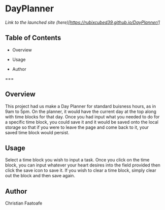 # DayPlanner

_Link to the launched site (here)[https://rubixcubed39.github.io/DayPlanner/]_

## Table of Contents

* Overview

* Usage

* Author

===

## Overview

This project had us make a Day Planner for standard buisness hours, as in 9am to 5pm. On the planner, it would have the current day at the top along with time blocks for that day. Once you had input what you needed to do for a specific time block, you could save it and it would be saved onto the local storage so that if you were to leave the page and come back to it, your saved time block would persist.

## Usage

Select a time block you wish to input a task. Once you click on the time block, you can input whatever your heart desires into the field provided then click the save icon to save it. If you wish to clear a time block, simply clear out the block and then save again.

## Author

Christian Faatoafe